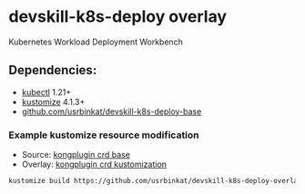 # devskill-k8s-deploy overlay
Kubernetes Workload Deployment Workbench

## Dependencies:
  - [kubectl] 1.21+
  - [kustomize] 4.1.3+
  - [github.com/usrbinkat/devskill-k8s-deploy-base]

### Example kustomize resource modification
  - Source: [kongplugin crd base](https://github.com/usrbinkat/devskill-k8s-deploy-base/tree/main/bases/kongplugin)
  - Overlay: [kongplugin crd kustomization](https://github.com/usrbinkat/devskill-k8s-deploy-overlay)

```sh
kustomize build https://github.com/usrbinkat/devskill-k8s-deploy-overlay
```

[kubectl]:https://kubernetes.io/docs/tasks/tools/install-kubectl-linux
[kustomize]:https://github.com/kubernetes-sigs/kustomize/releases
[github.com/usrbinkat/devskill-k8s-deploy-base]:https://github.com/usrbinkat/devskill-k8s-deploy-base
